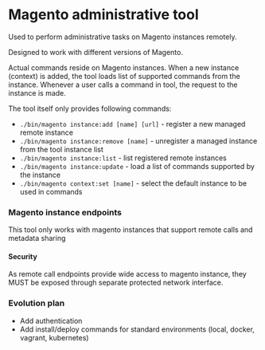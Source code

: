 # Magento administrative tool

Used to perform administrative tasks on Magento instances remotely.

Designed to work with different versions of Magento.

Actual commands reside on Magento instances. When a new instance (context) is added, the tool loads list of supported commands from the instance. Whenever a user calls a command in tool, the request to the instance is made.

The tool itself only provides following commands:

   * ```./bin/magento instance:add [name] [url]``` - register a new managed remote instance
   * ```./bin/magento instance:remove [name]``` - unregister a managed instance from the tool instance list
   * ```./bin/magento instance:list``` - list registered remote instances
   * ```./bin/magento instance:update``` - load a list of commands supported by the instance
   * ```./bin/magento context:set [name]``` - select the default instance to be used in commands
   
### Magento instance endpoints

This tool only works with magento instances that support remote calls and metadata sharing

#### Security

As remote call endpoints provide wide access to magento instance, they MUST be exposed through separate protected network interface.
   
### Evolution plan

* Add authentication
* Add install/deploy commands for standard environments (local, docker, vagrant, kubernetes)
